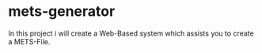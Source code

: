 # mets-generator
In this project i will create a Web-Based system which assists you to create a METS-File.

